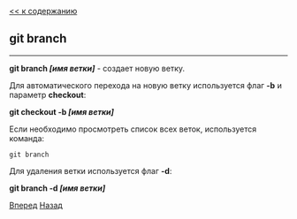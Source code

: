 [<< к содержанию](./readme.md)

## git branch
---
**git branch *[имя ветки]*** - создает новую ветку.

Для автоматического перехода на новую ветку используется флаг **-b** и параметр **checkout**:

**git checkout -b *[имя ветки]***

Если необходимо просмотреть список всех веток, используется команда:


```bash=
git branch
``` 

Для удаления ветки используется флаг **-d**:


**git branch -d *[имя ветки]***


[Вперед](./merge.md)   [Назад](./pull.md)